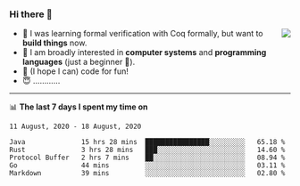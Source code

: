 ### Hi there 👋

<img align="right" src="https://github-readme-stats.vercel.app/api?username=xxchan&show_icons=true&icon_color=0366d6&text_color=24292e&bg_color=ffffff&hide_title=true" />


- 🤔 I was learning formal verification with Coq formally, but want to **build things** now.
- 😬 I am broadly interested in **computer systems** and **programming languages** (just a beginner 🥺).
- 🤩 (I hope I can) code for fun!
- 😇 …………


---

📊 **The last 7 days I spent my time on** 

<!--START_SECTION:waka-->
```text
11 August, 2020 - 18 August, 2020

Java              15 hrs 28 mins  ████████████████░░░░░░░░░   65.18 % 
Rust              3 hrs 28 mins   ███░░░░░░░░░░░░░░░░░░░░░░   14.60 % 
Protocol Buffer   2 hrs 7 mins    ██░░░░░░░░░░░░░░░░░░░░░░░   08.94 % 
Go                44 mins         ░░░░░░░░░░░░░░░░░░░░░░░░░   03.11 % 
Markdown          39 mins         ░░░░░░░░░░░░░░░░░░░░░░░░░   02.80 %
```
<!--END_SECTION:waka-->

<!--
**xxchan/xxchan** is a ✨ _special_ ✨ repository because its `README.md` (this file) appears on your GitHub profile.

Here are some ideas to get you started:

- 🔭 I’m currently working on ...
- 🌱 I’m currently learning ...
- 👯 I’m looking to collaborate on ...
- 🤔 I’m looking for help with ...
- 💬 Ask me about ...
- 📫 How to reach me: ...
- 😄 Pronouns: ...
- ⚡ Fun fact: ...
-->

